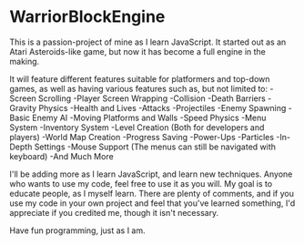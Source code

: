 # WarriorBlockEngine

This is a passion-project of mine as I learn JavaScript. It started out as an Atari Asteroids-like game, but now it has become a full engine in the making.

It will feature different features suitable for platformers and top-down games,
as well as having various features such as, but not limited to:
-Screen Scrolling
-Player Screen Wrapping
-Collision
-Death Barriers
-Gravity Physics
-Health and Lives
-Attacks
-Projectiles
-Enemy Spawning
-Basic Enemy AI
-Moving Platforms and Walls
-Speed Physics
-Menu System
-Inventory System
-Level Creation (Both for developers and players)
-World Map Creation
-Progress Saving
-Power-Ups
-Particles
-In-Depth Settings
-Mouse Support (The menus can still be navigated with keyboard)
-And Much More

I'll be adding more as I learn JavaScript, and learn new techniques.
Anyone who wants to use my code, feel free to use it as you will. My goal is to educate people, as I myself learn. There are plenty of comments, and if you use my code in your own project and feel that you've learned something, I'd appreciate if you credited me, though it isn't necessary.

Have fun programming, just as I am.